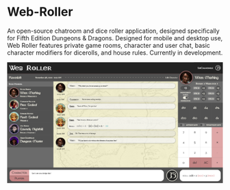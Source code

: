 # Web-Roller
An open-source chatroom and dice roller application, designed specifically for Fifth Edition Dungeons &amp; Dragons. Designed for mobile and desktop use, Web Roller features private game rooms, character and user chat, basic character modifiers for dicerolls, and house rules. Currently in development.

![Screenshot of the App](https://raw.githubusercontent.com/PeterBaker644/Web-Roller/main/public/assets/images/early-prototype.png)
